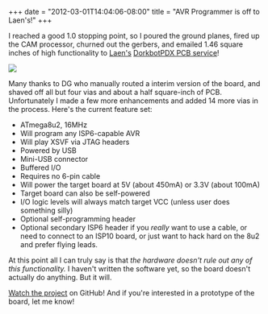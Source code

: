 ﻿+++
date = "2012-03-01T14:04:06-08:00"
title = "AVR Programmer is off to Laen's!"
+++



I reached a good 1.0 stopping point, so I poured the ground planes, fired up
the CAM processor, churned out the gerbers, and emailed 1.46 square inches of
high functionality to [Laen's](http://dementeddiode.org/blog/) [DorkbotPDX PCB
service](http://dorkbotpdx.org/wiki/pcb_order)!

![](http://67.media.tumblr.com/tumblr_m06vseaaRE1qjj3vh.png)

Many thanks to DG who manually routed a interim version of the board, and
shaved off all but four vias and about a half square-inch of PCB.
Unfortunately I made a few more enhancements and added 14 more vias in the
process. Here's the current feature set:

  * ATmega8u2, 16MHz
  * Will program any ISP6-capable AVR
  * Will play XSVF via JTAG headers
  * Powered by USB
  * Mini-USB connector
  * Buffered I/O
  * Requires no 6-pin cable
  * Will power the target board at 5V (about 450mA) or 3.3V (about 100mA)
  * Target board can also be self-powered
  * I/O logic levels will always match target VCC (unless user does something silly)
  * Optional self-programming header
  * Optional secondary ISP6 header if you _really_ want to use a cable, or need to connect to an ISP10 board, or just want to hack hard on the 8u2 and prefer flying leads.

At this point all I can truly say is that _the hardware doesn't rule out any
of this functionality._ I haven't written the software yet, so the board
doesn't actually do anything. But it will.

[Watch the project](https://github.com/sowbug/avr-programmer) on GitHub! And
if you're interested in a prototype of the board, let me know!

